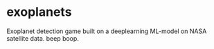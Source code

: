 # exoplanets
Exoplanet detection game built on a deeplearning ML-model on NASA satellite data. beep boop.
